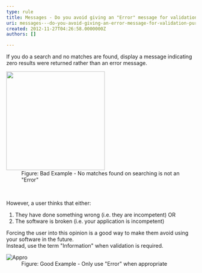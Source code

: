 ```yaml
---
type: rule
title: Messages - Do you avoid giving an "Error" message for validation purposes?
uri: messages---do-you-avoid-giving-an-error-message-for-validation-purposes
created: 2012-11-27T04:26:58.0000000Z
authors: []

---
```




<span class='intro'> <div>If you do a search and no matches are found, display a message indicating zero results were returned rather than an error message.</div>
<dl class="badImage"><dt><img src="http&#58;//www.ssw.com.au/ssw/Standards/Rules/Images/InappropriateError.png" height="262" alt="" /></dt>
<dd>Figure&#58; Bad Example - No matches found on searching is not an &quot;Error&quot;</dd></dl> </span>

​<div>However, a user thinks that either&#58;</div>
<ol><li>They have done something wrong (i.e. they are incompetent) OR</li>
<li>The software is broken (i.e. your application is incompetent)</li></ol>
<div>Forcing the user into this opinion is a good way to make them avoid using your software in the future.</div>
<div>Instead, use the term &quot;Information&quot; when validation is required.</div>
<dl class="goodImage"><dt><img alt="Appro" src="http&#58;//www.ssw.com.au/ssw/Standards/Rules/Images/AppropriateMessage.png" /></dt>
<dd>Figure&#58; Good Example - Only use &quot;Error&quot; when appropriate</dd></dl>



